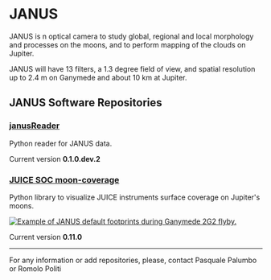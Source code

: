 # JANUS


JANUS is n optical camera to study global, regional and local morphology and processes on the moons, and to perform mapping of the clouds on Jupiter.

JANUS will have 13 filters, a 1.3 degree field of view, and spatial resolution up to 2.4 m on Ganymede and about 10 km at Jupiter.


## JANUS Software Repositories

### [janusReader](https://github.com/JANUS-JUICE/janusReader)

Python reader for JANUS data.

Current version **0.1.0.dev.2**

### [JUICE SOC moon-coverage](https://moon-coverage.univ-nantes.fr)

Python library to visualize JUICE instruments surface coverage on Jupiter's moons.

[![Example of JANUS default footprints during Ganymede 2G2 flyby.](https://moon-coverage.univ-nantes.fr/en/latest/_images/959c358aba7a5653fffc11ea930c85e73f03846bc0b1209a7c41ac114f8201b6.png)](https://moon-coverage.univ-nantes.fr/en/0.11.0/gallery/trajectory/janus_fov.html)

Current version **0.11.0**

---

For any information or add repositories, please, contact Pasquale Palumbo or Romolo Politi
